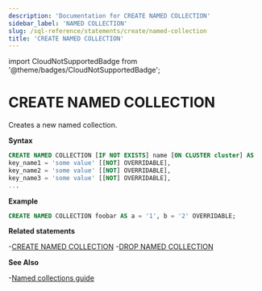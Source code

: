 ```yaml
---
description: 'Documentation for CREATE NAMED COLLECTION'
sidebar_label: 'NAMED COLLECTION'
slug: /sql-reference/statements/create/named-collection
title: 'CREATE NAMED COLLECTION'
---
```


import CloudNotSupportedBadge from '@theme/badges/CloudNotSupportedBadge';

<CloudNotSupportedBadge />

# CREATE NAMED COLLECTION

Creates a new named collection.

**Syntax**

```sql
CREATE NAMED COLLECTION [IF NOT EXISTS] name [ON CLUSTER cluster] AS
key_name1 = 'some value' [[NOT] OVERRIDABLE],
key_name2 = 'some value' [[NOT] OVERRIDABLE],
key_name3 = 'some value' [[NOT] OVERRIDABLE],
...
```

**Example**

```sql
CREATE NAMED COLLECTION foobar AS a = '1', b = '2' OVERRIDABLE;
```

**Related statements**

-[CREATE NAMED COLLECTION](/sql-reference/statements/alter/named-collection)
-[DROP NAMED COLLECTION](/sql-reference/statements/drop#drop-function)

**See Also**

-[Named collections guide](/operations/named-collections.md)
